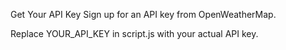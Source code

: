Get Your API Key
Sign up for an API key from OpenWeatherMap.

Replace YOUR_API_KEY in script.js with your actual API key.
